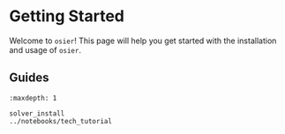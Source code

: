 # Getting Started

Welcome to ``osier``! This page will help you get started with
the installation and usage of ``osier``. 


## Guides
```{toctree}
:maxdepth: 1

solver_install
../notebooks/tech_tutorial
```